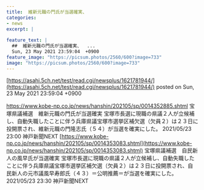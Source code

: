```yaml
---
title:  維新元職の門氏が当選確実、  
categories:
- news
excerpt: |
  
feature_text: |
  ##  維新元職の門氏が当選確実、  ...
  Sun, 23 May 2021 23:59:04  +0900
feature_image: "https://picsum.photos/2560/600?image=733"
image: "https://picsum.photos/2560/600?image=733"
---
```


[https://asahi.5ch.net/test/read.cgi/newsplus/1621781944/](https://asahi.5ch.net/test/read.cgi/newsplus/1621781944/)
posted on Sun, 23 May 2021 23:59:04  +0900

<!--more-->

https://www.kobe-np.co.jp/news/hanshin/202105/sp/0014352885.shtml 宝塚県議補選　維新元職の門氏が当選確実 宝塚市長選に現職の県議２人が立候補し、自動失職したことに伴う兵庫県議宝塚市選挙区補欠選（欠員２）は２３日に投開票され、維新元職の門隆志氏（５４）が当選を確実にした。 2021/05/23 23:00 神戸新聞NEXT [https://www.kobe-np.co.jp/news/hanshin/202105/sp/0014353083.shtml](https://www.kobe-np.co.jp/news/hanshin/202105/sp/0014353083.shtml) 宝塚県議補選　自民新人の風早氏が当選確実 宝塚市長選に現職の県議２人が立候補し、自動失職したことに伴う兵庫県議宝塚市選挙区補欠選（欠員２）は２３日に投開票され、自民新人の元市議風早寿郎氏（４３）＝公明推薦＝が当選を確実にした。 2021/05/23 23:30 神戸新聞NEXT
